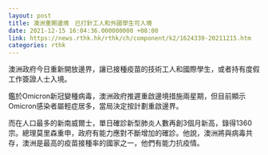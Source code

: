 ```yaml
---
layout: post
title: 澳洲重開邊境　已打針工人和外國學生可入境
date: 2021-12-15 16:04:36.000000000 +08:00
link: https://news.rthk.hk/rthk/ch/component/k2/1624339-20211215.htm
categories: rthk
---
```


澳洲政府今日重新開放邊界，讓已接種疫苗的技術工人和國際學生，或者持有度假工作簽證人士入境。

鑑於Omicron新冠變種病毒，澳洲政府推遲重啟邊境措施兩星期，但目前顯示Omicron感染者屬輕症居多，當局決定按計劃重啟邊界。

而在人口最多的新南威爾士，單日確診新型肺炎人數再創3個月新高，錄得1360宗。總理莫里森重申，政府有能力應對不斷增加的確診。他說，澳洲將與病毒共存，澳洲是最高的疫苗接種率的國家之一，他們有能力抗疫情。

